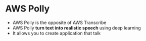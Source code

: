 # AWS Polly

- AWS Polly is the opposite of AWS Transcribe
- AWS Polly **turn text into realistic speech** using deep learning
- It allows you to create application that talk